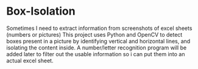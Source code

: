 # Box-Isolation
Sometimes I need to extract information from screenshots of excel sheets (numbers or pictures)
This project uses Python and OpenCV to detect boxes present in a picture by identifying vertical and horizontal lines, and isolating the content inside.
A number/letter recognition program will be added later to filter out the usable information so i can put them into an actual excel sheet.
